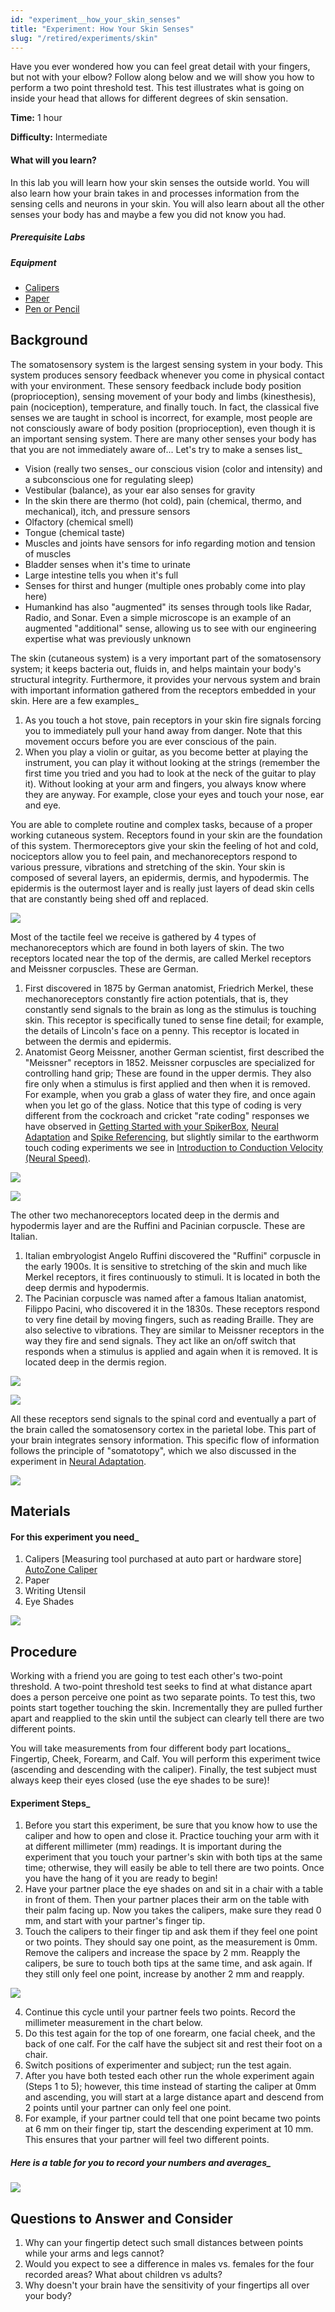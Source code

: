 ```yaml
---
id: "experiment__how_your_skin_senses"
title: "Experiment: How Your Skin Senses"
slug: "/retired/experiments/skin"
---
```




Have you ever wondered how you can feel great detail with your fingers, but
not with your elbow? Follow along below and we will show you how to perform a
two point threshold test. This test illustrates what is going on inside your
head that allows for different degrees of skin sensation.

**Time:**  1 hour

**Difficulty:**   Intermediate

#### What will you learn?

In this lab you will learn how your skin senses the outside world. You will
also learn how your brain takes in and processes information from the sensing
cells and neurons in your skin. You will also learn about all the other senses
your body has and maybe a few you did not know you had.

##### Prerequisite Labs

##### Equipment

* [Calipers](https://backyardbrains.com/products/calipers)
* [Paper](https://backyardbrains.com/products/paper)
* [Pen or Pencil](https://backyardbrains.com/products/pen)

## Background

The somatosensory system is the largest sensing system in your body. This
system produces sensory feedback whenever you come in physical contact with
your environment. These sensory feedback include body position
(proprioception), sensing movement of your body and limbs (kinesthesis), pain
(nociception), temperature, and finally touch. In fact, the classical five
senses we are taught in school is incorrect, for example, most people are not
consciously aware of body position (proprioception), even though it is an
important sensing system. There are many other senses your body has that you
are not immediately aware of... Let's try to make a senses list_

* Vision (really two senses_ our conscious vision (color and intensity) and a subconscious one for regulating sleep) 
* Vestibular (balance), as your ear also senses for gravity 
* In the skin there are thermo (hot cold), pain (chemical, thermo, and mechanical), itch, and pressure sensors 
* Olfactory (chemical smell) 
* Tongue (chemical taste) 
* Muscles and joints have sensors for info regarding motion and tension of muscles 
* Bladder senses when it's time to urinate 
* Large intestine tells you when it's full 
* Senses for thirst and hunger (multiple ones probably come into play here) 
* Humankind has also "augmented" its senses through tools like Radar, Radio, and Sonar. Even a simple microscope is an example of an augmented "additional" sense, allowing us to see with our engineering expertise what was previously unknown 

The skin (cutaneous system) is a very important part of the somatosensory
system; it keeps bacteria out, fluids in, and helps maintain your body's
structural integrity. Furthermore, it provides your nervous system and brain
with important information gathered from the receptors embedded in your skin.
Here are a few examples_

  1. As you touch a hot stove, pain receptors in your skin fire signals forcing you to immediately pull your hand away from danger. Note that this movement occurs before you are ever conscious of the pain. 
  2. When you play a violin or guitar, as you become better at playing the instrument, you can play it without looking at the strings (remember the first time you tried and you had to look at the neck of the guitar to play it). Without looking at your arm and fingers, you always know where they are anyway. For example, close your eyes and touch your nose, ear and eye.

You are able to complete routine and complex tasks, because of a proper
working cutaneous system. Receptors found in your skin are the foundation of
this system. Thermoreceptors give your skin the feeling of hot and cold,
nociceptors allow you to feel pain, and mechanoreceptors respond to various
pressure, vibrations and stretching of the skin. Your skin is composed of
several layers, an epidermis, dermis, and hypodermis. The epidermis is the
outermost layer and is really just layers of dead skin cells that are
constantly being shed off and replaced.

[ ![](./img/BYB_Exp2_Pic6.png)](./img/BYB_Exp2_Pic6.png)

Most of the tactile feel we receive is gathered by 4 types of mechanoreceptors
which are found in both layers of skin. The two receptors located near the top
of the dermis, are called Merkel receptors and Meissner corpuscles. These are
German.

  1. First discovered in 1875 by German anatomist, Friedrich Merkel, these mechanoreceptors constantly fire action potentials, that is, they constantly send signals to the brain as long as the stimulus is touching skin. This receptor is specifically tuned to sense fine detail; for example, the details of Lincoln's face on a penny. This receptor is located in between the dermis and epidermis. 
  2. Anatomist Georg Meissner, another German scientist, first described the "Meissner" receptors in 1852. Meissner corpuscles are specialized for controlling hand grip; These are found in the upper dermis. They also fire only when a stimulus is first applied and then when it is removed. For example, when you grab a glass of water they fire, and once again when you let go of the glass. Notice that this type of coding is very different from the cockroach and cricket "rate coding" responses we have observed in [Getting Started with your SpikerBox](spikerbox), [Neural Adaptation](somatotopy) and [Spike Referencing](referencing), but slightly similar to the earthworm touch coding experiments we see in [Introduction to Conduction Velocity (Neural Speed)](speed).

[ ![](./img/BYB_Exp2_Pic3.png)](./img/BYB_Exp2_Pic3.png)

[ ![](./img/BYB_Exp2_Pic2.png)](./img/BYB_Exp2_Pic2.png)

The other two mechanoreceptors located deep in the dermis and hypodermis layer
and are the Ruffini and Pacinian corpuscle. These are Italian.

  1. Italian embryologist Angelo Ruffini discovered the "Ruffini" corpuscle in the early 1900s. It is sensitive to stretching of the skin and much like Merkel receptors, it fires continuously to stimuli. It is located in both the deep dermis and hypodermis. 
  2. The Pacinian corpuscle was named after a famous Italian anatomist, Filippo Pacini, who discovered it in the 1830s. These receptors respond to very fine detail by moving fingers, such as reading Braille. They are also selective to vibrations. They are similar to Meissner receptors in the way they fire and send signals. They act like an on/off switch that responds when a stimulus is applied and again when it is removed. It is located deep in the dermis region.

[ ![](./img/BYB_Exp2_Pic5.png)](./img/BYB_Exp2_Pic5.png)

[ ![](./img/BYB_Exp2_Pic4.png)](./img/BYB_Exp2_Pic4.png)

All these receptors send signals to the spinal cord and eventually a part of
the brain called the somatosensory cortex in the parietal lobe. This part of
your brain integrates sensory information. This specific flow of information
follows the principle of "somatotopy", which we also discussed in the
experiment in [Neural Adaptation](somatotopy).

[ ![](./img/spinalCordSkin.jpeg)](./img/spinalCordSkin.jpeg)

## Materials

#### For this experiment you need_

1. Calipers [Measuring tool purchased at auto part or hardware store] [AutoZone Caliper](https://www.autozone.com/autozone/accessories/Tools-Garage-and-Equipment/Vernier-Caliper/OEM/_/N-26elZ1z141ur)
  2. Paper 
  3. Writing Utensil 
  4. Eye Shades 

[ ![](./img/BYB_Exp2_Pic1.png)](./img/BYB_Exp2_Pic1.png)

## Procedure

Working with a friend you are going to test each other's two-point threshold.
A two-point threshold test seeks to find at what distance apart does a person
perceive one point as two separate points. To test this, two points start
together touching the skin. Incrementally they are pulled further apart and
reapplied to the skin until the subject can clearly tell there are two
different points.

You will take measurements from four different body part locations_ Fingertip,
Cheek, Forearm, and Calf. You will perform this experiment twice (ascending
and descending with the caliper). Finally, the test subject must always keep
their eyes closed (use the eye shades to be sure)!

#### Experiment Steps_

1. Before you start this experiment, be sure that you know how to use the caliper and how to open and close it. Practice touching your arm with it at different millimeter (mm) readings. It is important during the experiment that you touch your partner's skin with both tips at the same time; otherwise, they will easily be able to tell there are two points. Once you have the hang of it you are ready to begin! 
  2. Have your partner place the eye shades on and sit in a chair with a table in front of them. Then your partner places their arm on the table with their palm facing up. Now you takes the calipers, make sure they read 0 mm, and start with your partner's finger tip. 
  3. Touch the calipers to their finger tip and ask them if they feel one point or two points. They should say one point, as the measurement is 0mm. Remove the calipers and increase the space by 2 mm. Reapply the calipers, be sure to touch both tips at the same time, and ask again. If they still only feel one point, increase by another 2 mm and reapply. 

[ ![](./img/BYB_Exp2_Pic9a.png)](./img/BYB_Exp2_Pic9a.png)

  4. Continue this cycle until your partner feels two points. Record the millimeter measurement in the chart below. 
  5. Do this test again for the top of one forearm, one facial cheek, and the back of one calf. For the calf have the subject sit and rest their foot on a chair. 
  6. Switch positions of experimenter and subject; run the test again. 
  7. After you have both tested each other run the whole experiment again (Steps 1 to 5); however, this time instead of starting the caliper at 0mm and ascending, you will start at a large distance apart and descend from 2 points until your partner can only feel one point. 
  8. For example, if your partner could tell that one point became two points at 6 mm on their finger tip, start the descending experiment at 10 mm. This ensures that your partner will feel two different points. 

##### Here is a table for you to record your numbers and averages_

[ ![](./img/BYB_Exp2_Pic7.png)](./img/BYB_Exp2_Pic7.png)

## Questions to Answer and Consider

1. Why can your fingertip detect such small distances between points while your arms and legs cannot? 
  2. Would you expect to see a difference in males vs. females for the four recorded areas? What about children vs adults? 
  3. Why doesn't your brain have the sensitivity of your fingertips all over your body?
